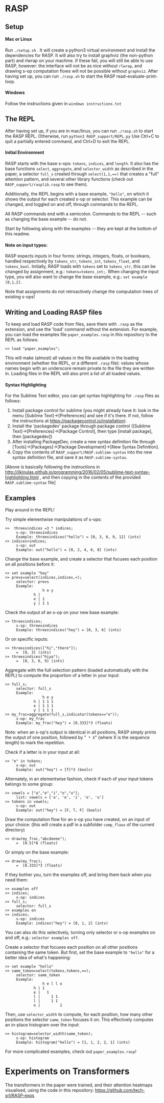 # RASP 

## Setup
#### Mac or Linux
Run `./setup.sh` . It will create a python3 virtual environment and install the dependencies for RASP. It will also try to install graphviz (the non-python part) and rlwrap on your machine. If these fail, you will still be able to use RASP, however: the interface will not be as nice without `rlwrap`, and drawing s-op computation flows will not be possible without `graphviz`. 
After having set up, you can run `./rasp.sh` to start the RASP read-evaluate-print-loop. 
#### Windows
Follow the instructions given in `windows instructions.txt`

## The REPL
After having set up, if you are in mac/linux, you can run `./rasp.sh` to start the RASP REPL. Otherwise, run `python3 RASP_support/REPL.py`
Use Ctrl+C to quit a partially entered command, and Ctrl+D to exit the REPL.

#### Initial Environment
RASP starts with the base s-ops: `tokens`, `indices`, and `length`. It also has the base functions `select`, `aggregate`, and `selector_width` as described in the paper, a selector `full_s` created through `select(1,1,==)` that creates a "full" attention pattern, and several other library functions (check out `RASP_support/rasplib.rasp` to see them). 

Additionally, the REPL begins with a base example, `"hello"`, on which it shows the output for each created s-op or selector. This example can be changed, and toggled on and off, through commands to the REPL.

All RASP commands end with a semicolon. Commands to the REPL -- such as changing the base example -- do not.

Start by following along with the examples -- they are kept at the bottom of this readme.

#### Note on input types:
RASP expects inputs in four forms: strings, integers, floats, or booleans, handled respectively by `tokens_str`, `tokens_int`, `tokens_float`, and `tokens_bool`. Initially, RASP loads with `tokens` set to `tokens_str`, this can be changed by assignment, e.g.: `tokens=tokens_int;`. When changing the input type, you will also want to change the base example, e.g.: `set example [0,1,2]`. 

Note that assignments do not retroactively change the computation trees of existing s-ops!


## Writing and Loading RASP files

To keep and load RASP code from files, save them with `.rasp` as the extension, and use the 'load' command without the extension. For example, you can load the examples file `paper_examples.rasp` in this repository to the REPL as follows:
```
>> load "paper_examples";
```
This will make (almost) all values in the file available in the loading environment (whether the REPL, or a different `.rasp` file): values whose names begin with an underscore remain private to the file they are written in.
Loading files in the REPL will also print a list of all loaded values.

#### Syntax Highlighting
For the Sublime Text editor, you can get syntax highlighting for `.rasp` files as follows:
1. Install package control for sublime (you might already have it: look in the menu [Sublime Text]->[Preferences] and see if it's there. If not, follow the instructions at https://packagecontrol.io/installation).
2. Install the 'packagedev' package through package control ([Sublime Text]->[Preferences]->[Package Control], then type [install package], then [packagedev])
3. After installing PackageDev, create a new syntax definition file through [Tools]->[Packages]->[Package Development]->[New Syntax Definition].
4. Copy the contents of `RASP_support/RASP.sublime-syntax` into the new syntax definition file, and save it as `RASP.sublime-syntax`.

[Above is basically following the instructions in http://ilkinulas.github.io/programming/2016/02/05/sublime-text-syntax-highlighting.html , and then copying in the contents of the provided `RASP.sublime-syntax` file]


## Examples

Play around in the REPL!  

Try simple elementwise manipulations of s-ops:
```
>>  threexindices =3 * indices;
     s-op: threexindices
 	 Example: threexindices("hello") = [0, 3, 6, 9, 12] (ints)
>> indices+indices;
     s-op: out
 	 Example: out("hello") = [0, 2, 4, 6, 8] (ints)
```
Change the base example, and create a selector that focuses each position on all positions before it:
```
>> set example "hey"
>> prevs=select(indices,indices,<);
     selector: prevs
 	 Example:
 			     h e y
 			 h |      
 			 e | 1    
 			 y | 1 1  
```

Check the output of an s-op on your new base example:
```
>> threexindices;
     s-op: threexindices
 	 Example: threexindices("hey") = [0, 3, 6] (ints)
```

Or on specific inputs:
```
>> threexindices(["hi","there"]);
	 =  [0, 3] (ints)
>> threexindices("hiya");
	 =  [0, 3, 6, 9] (ints)
```

Aggregate with the full selection pattern (loaded automatically with the REPL) to compute the proportion of a letter in your input:
```
>> full_s;
     selector: full_s
 	 Example:
 			     h e y
 			 h | 1 1 1
 			 e | 1 1 1
 			 y | 1 1 1
>> my_frac=aggregate(full_s,indicator(tokens=="e"));
     s-op: my_frac
 	 Example: my_frac("hey") = [0.333]*3 (floats)
```
Note: when an s-op's output is identical in all positions, RASP simply prints the output of one position, followed by  "` * X`" (where X is the sequence length) to mark the repetition.


Check if a letter is in your input at all:
```
>> "e" in tokens;
     s-op: out
 	 Example: out("hey") = [T]*3 (bools)
```

Alternately, in an elementwise fashion, check if each of your input tokens belongs to some group:
```
>> vowels = ["a","e","i","o","u"];
     list: vowels = ['a', 'e', 'i', 'o', 'u']
>> tokens in vowels;
     s-op: out
 	 Example: out("hey") = [F, T, F] (bools)
```

Draw the computation flow for an s-op you have created, on an input of your choice:
(this will create a pdf in a subfolder `comp_flows` of the current directory)
```
>> draw(my_frac,"abcdeeee");
	 =  [0.5]*8 (floats)
```

Or simply on the base example:
```
>> draw(my_frac);
	 =  [0.333]*3 (floats)
```

If they bother you, turn the examples off, and bring them back when you need them:
```
>> examples off
>> indices;
     s-op: indices
>> full_s;
     selector: full_s
>> examples on
>> indices;
     s-op: indices
 	 Example: indices("hey") = [0, 1, 2] (ints)
```
You can also do this selectively, turning only selector or s-op examples on and off, e.g.: `selector examples off`.

Create a selector that focuses each position on all other positions containing the same token. But first, set the base example to `"hello"` for a better idea of what's happening:
```
>> set example "hello"
>> same_token=select(tokens,tokens,==);
     selector: same_token
 	 Example:
 			     h e l l o
 			 h | 1        
 			 e |   1      
 			 l |     1 1  
 			 l |     1 1  
 			 o |         1
```

Then, use `selector_width` to compute, for each position, how many other positions the selector `same_token` focuses it on. This effectively computes an in-place histogram over the input:
```
>> histogram=selector_width(same_token);
     s-op: histogram
 	 Example: histogram("hello") = [1, 1, 2, 2, 1] (ints)
```

For more complicated examples, check out `paper_examples.rasp`!


# Experiments on Transformers
The transformers in the paper were trained, and their attention heatmaps visualised, using the code in this repository: https://github.com/tech-srl/RASP-exps

